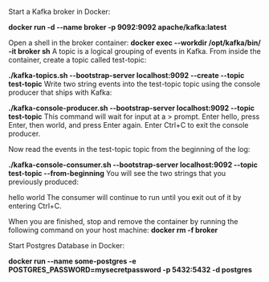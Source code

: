 

Start a Kafka broker in Docker:

**docker run -d --name broker -p 9092:9092 apache/kafka:latest**

Open a shell in the broker container:
**docker exec --workdir /opt/kafka/bin/ -it broker sh**
A topic is a logical grouping of events in Kafka. From inside the container, create a topic called test-topic:

**./kafka-topics.sh --bootstrap-server localhost:9092 --create --topic test-topic**
Write two string events into the test-topic topic using the console producer that ships with Kafka:

**./kafka-console-producer.sh --bootstrap-server localhost:9092 --topic test-topic**
This command will wait for input at a > prompt. Enter hello, press Enter, then world, and press Enter again. Enter Ctrl+C to exit the console producer.

Now read the events in the test-topic topic from the beginning of the log:

**./kafka-console-consumer.sh --bootstrap-server localhost:9092 --topic test-topic --from-beginning**
You will see the two strings that you previously produced:

hello
world
The consumer will continue to run until you exit out of it by entering Ctrl+C.

When you are finished, stop and remove the container by running the following command on your host machine:
**docker rm -f broker**



Start Postgres Database in Docker:

**docker run --name some-postgres -e POSTGRES_PASSWORD=mysecretpassword -p 5432:5432 -d postgres**





